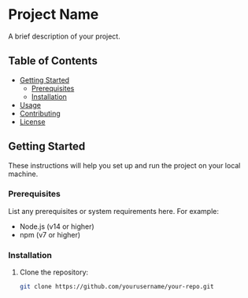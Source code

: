 # Project Name

A brief description of your project.

## Table of Contents

- [Getting Started](#getting-started)
  - [Prerequisites](#prerequisites)
  - [Installation](#installation)
- [Usage](#usage)
- [Contributing](#contributing)
- [License](#license)

## Getting Started

These instructions will help you set up and run the project on your local machine.

### Prerequisites

List any prerequisites or system requirements here. For example:

- Node.js (v14 or higher)
- npm (v7 or higher)

### Installation

1. Clone the repository:

   ```bash
   git clone https://github.com/yourusername/your-repo.git
